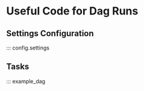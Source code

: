# Useful Code for Dag Runs

## Settings Configuration

::: config.settings

## Tasks

::: example_dag